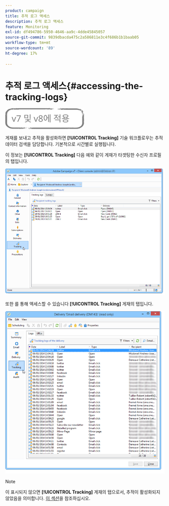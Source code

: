```yaml
---
product: campaign
title: 추적 로그 액세스
description: 추적 로그 액세스
feature: Monitoring
exl-id: df494786-5950-4646-aa9c-4dde45845057
source-git-commit: 9839dbacda475c2a586811e3c4f686b1b1baab05
workflow-type: tm+mt
source-wordcount: '89'
ht-degree: 17%

---
```


# 추적 로그 액세스{#accessing-the-tracking-logs}

![](../../assets/common.svg)

게재를 보내고 추적을 활성화하면 **[!UICONTROL Tracking]** 기술 워크플로우는 추적 데이터 검색을 담당합니다. 기본적으로 시간별로 실행됩니다.

이 정보는 **[!UICONTROL Tracking]** 다음 예와 같이 게재가 타겟팅한 수신자 프로필의 탭입니다.

![](assets/s_ncs_user_select_tracking_tab_from_recipient.png)

또한 를 통해 액세스할 수 있습니다 **[!UICONTROL Tracking]** 게재의 탭입니다.

![](assets/s_ncs_user_select_tracking_tab_from_del.png)

>[!NOTE]
>
>이 표시되지 않으면 **[!UICONTROL Tracking]** 게재의 탭으로서, 추적이 활성화되지 않았음을 의미합니다. [이 섹션](how-to-configure-tracked-links.md)을 참조하십시오.
